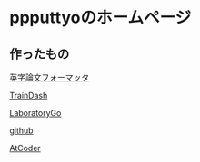 # ppputtyoのホームページ

## 作ったもの
[英字論文フォーマッタ](http://to-normal-code.herokuapp.com/to-normal-code)

[TrainDash](https://train-front.vercel.app/)


[LaboratoryGo](https://play.google.com/store/apps/details?id=ac.inoue.laboratorygo)

[github](https://github.com/ppputtyo)

[AtCoder](https://atcoder.jp/users/ppputtyo)

<!-- Algorithm: highest 1071

Heuristic: highest 1371 -->

